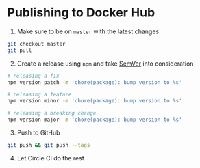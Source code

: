 # Publishing to Docker Hub

1. Make sure to be on `master` with the latest changes

```bash
git checkout master
git pull
```

2. Create a release using `npm` and take [SemVer](http://semver.org/) into consideration

```bash
# releasing a fix
npm version patch -m 'chore(package): bump version to %s'

# releasing a feature
npm version minor -m 'chore(package): bump version to %s'

# releasing a breaking change
npm version major -m 'chore(package): bump version to %s'
```

3. Push to GitHub

```bash
git push && git push --tags
```

4. Let Circle CI do the rest
